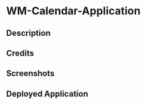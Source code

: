# WM-Calendar-Application

## Description ##


## Credits ##


## Screenshots ##


## Deployed Application ##